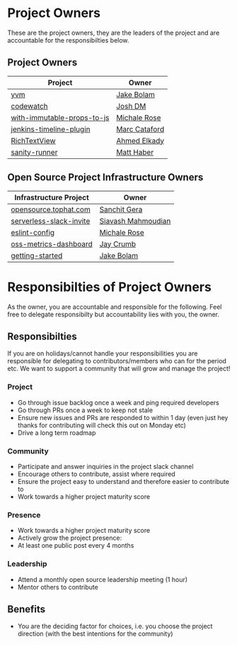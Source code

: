 # Project Owners
These are the project owners, they are the leaders of the project and are accountable for the responsibilties below.

## Project Owners
| Project | Owner |
| ------------- | ------------- |
| [yvm](/tophat/yvm) | [Jake Bolam](/jakebolam) |
| [codewatch](/tophat/codewatch) | [Josh DM](/lime-green) |
| [with-immutable-props-to-js](/tophat/with-immutable-props-to-js) | [Michale Rose](/msrose) |
| [jenkins-timeline-plugin](/tophat/jenkins-timeline-plugin) | [Marc Cataford](/mcataford) |
| [RichTextView](/tophat/RichTextView) | [Ahmed Elkady](/aelkady) |
| [sanity-runner](/tophat/sanity-runner) | [Matt Haber](/mhaber-tophat) |

## Open Source Project Infrastructure Owners
| Infrastructure Project | Owner |
| ------------- | ------------- |
| [opensource.tophat.com](/tophat/opensource.tophat.com) | [Sanchit Gera](/sanchitgera) |
| [serverless-slack-invite](/tophat/serverless-slack-invite) | [Siavash Mahmoudian](/syavash) |
| [eslint-config](/tophat/eslint-config) | [Michale Rose](/msrose) |
| [oss-metrics-dashboard](/tophat/oss-metrics-dashboard) | [Jay Crumb](/jcrumb) |
| [getting-started](/tophat/getting-started) | [Jake Bolam](/jakebolam) |

# Responsibilties of Project Owners
As the owner, you are accountable and responsible for the following. Feel free to delegate responsibilty but accountability lies with you, the owner.

## Responsibilties
If you are on holidays/cannot handle your responsibilities you are responsible for delegating to contributors/members who can for the period etc. We want to support a community that will grow and manage the project!

### Project 
- Go through issue backlog once a week and ping required developers
- Go through PRs once a week to keep not stale
- Ensure new issues and PRs are responded to within 1 day (even just hey thanks for contributing will check this out on Monday etc)
- Drive a long term roadmap

### Community
- Participate and answer inquiries in the project slack channel
- Encourage others to contribute, assist where required
- Ensure the project easy to understand and therefore easier to contribute to
- Work towards a higher project maturity score

### Presence
- Work towards a higher project maturity score
- Actively grow the project presence:
- At least one public post every 4 months

### Leadership
- Attend a monthly open source leadership meeting (1 hour)
- Mentor others to contribute


## Benefits
- You are the deciding factor for choices, i.e. you choose the project direction (with the best intentions for the community)
